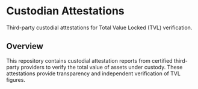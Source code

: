 # Custodian Attestations

Third-party custodial attestations for Total Value Locked (TVL) verification.

## Overview

This repository contains custodial attestation reports from certified third-party providers to verify the total value of assets under custody. These attestations provide transparency and independent verification of TVL figures.
